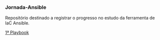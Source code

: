 ### Jornada-Ansible


Repositório destinado a registrar o progresso no estudo da ferramenta de IaC Ansible.

[1ª Playbook](01/)
